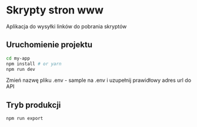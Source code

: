 # Skrypty stron www
Aplikacja do wysyłki linków do pobrania skryptów

## Uruchomienie projektu

```bash
cd my-app
npm install # or yarn
npm run dev
```

Zmień nazwę pliku .env - sample na .env i uzupełnij prawidłowy adres url do API

## Tryb produkcji

```bash
npm run export
```
